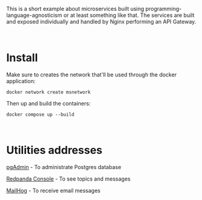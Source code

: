 This is a short example about microservices built using programming-language-agnosticism or at least something like that.
The services are built and exposed individually and handled by Nginx performing an API Gateway.

<br />

# Install

Make sure to creates the network that'll be used through the docker application:

```
docker network create msnetwork
```

Then up and build the containers:

```
docker compose up --build
```
<br />

# Utilities addresses

[pgAdmin](http://localhost:5050) - To administrate Postgres database

[Redpanda Console](http://localhost:8080) - To see topics and messages

[MailHog](http://localhost:8025) - To receive email messages
